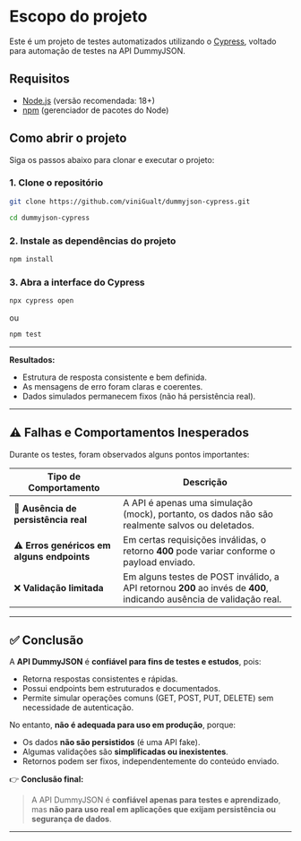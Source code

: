 # Escopo do projeto

Este é um projeto de testes automatizados utilizando o [Cypress](https://www.cypress.io/), voltado para automação de testes na API DummyJSON.

## Requisitos

- [Node.js](https://nodejs.org/) (versão recomendada: 18+)
- [npm](https://www.npmjs.com/) (gerenciador de pacotes do Node)


##  Como abrir o projeto

Siga os passos abaixo para clonar e executar o projeto:

### 1. Clone o repositório

```bash
git clone https://github.com/viniGualt/dummyjson-cypress.git

cd dummyjson-cypress
```

### 2. Instale as dependências do projeto
```bash
npm install
```

### 3. Abra a interface do Cypress
```bash
npx cypress open 
```
ou
```bash
npm test 
```

---

**Resultados:**
- Estrutura de resposta consistente e bem definida.  
- As mensagens de erro foram claras e coerentes.  
- Dados simulados permanecem fixos (não há persistência real).  

---

## ⚠️ Falhas e Comportamentos Inesperados

Durante os testes, foram observados alguns pontos importantes:

| Tipo de Comportamento | Descrição |
|------------------------|-----------|
| 🔄 **Ausência de persistência real** | A API é apenas uma simulação (mock), portanto, os dados não são realmente salvos ou deletados. |
| ⚠️ **Erros genéricos em alguns endpoints** | Em certas requisições inválidas, o retorno **400** pode variar conforme o payload enviado. |
| ❌ **Validação limitada** | Em alguns testes de POST inválido, a API retornou **200** ao invés de **400**, indicando ausência de validação real. |

---

## ✅ Conclusão

A **API DummyJSON** é **confiável para fins de testes e estudos**, pois:
- Retorna respostas consistentes e rápidas.
- Possui endpoints bem estruturados e documentados.
- Permite simular operações comuns (GET, POST, PUT, DELETE) sem necessidade de autenticação.

No entanto, **não é adequada para uso em produção**, porque:
- Os dados **não são persistidos** (é uma API fake).  
- Algumas validações são **simplificadas ou inexistentes**.  
- Retornos podem ser fixos, independentemente do conteúdo enviado.

👉 **Conclusão final:**  
> A API DummyJSON é **confiável apenas para testes e aprendizado**, mas **não para uso real em aplicações que exijam persistência ou segurança de dados**.

---
